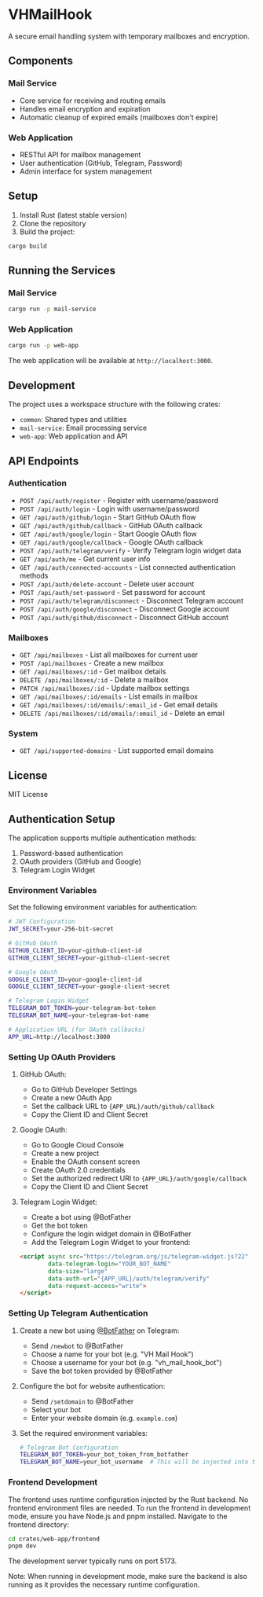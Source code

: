 # VHMailHook

A secure email handling system with temporary mailboxes and encryption.

## Components

### Mail Service
- Core service for receiving and routing emails
- Handles email encryption and expiration
- Automatic cleanup of expired emails (mailboxes don't expire)

### Web Application
- RESTful API for mailbox management
- User authentication (GitHub, Telegram, Password)
- Admin interface for system management

## Setup

1. Install Rust (latest stable version)
2. Clone the repository
3. Build the project:
```bash
cargo build
```

## Running the Services

### Mail Service
```bash
cargo run -p mail-service
```

### Web Application
```bash
cargo run -p web-app
```

The web application will be available at `http://localhost:3000`.

## Development

The project uses a workspace structure with the following crates:
- `common`: Shared types and utilities
- `mail-service`: Email processing service
- `web-app`: Web application and API

## API Endpoints

### Authentication
- `POST /api/auth/register` - Register with username/password
- `POST /api/auth/login` - Login with username/password
- `GET /api/auth/github/login` - Start GitHub OAuth flow
- `GET /api/auth/github/callback` - GitHub OAuth callback
- `GET /api/auth/google/login` - Start Google OAuth flow
- `GET /api/auth/google/callback` - Google OAuth callback
- `POST /api/auth/telegram/verify` - Verify Telegram login widget data
- `GET /api/auth/me` - Get current user info
- `GET /api/auth/connected-accounts` - List connected authentication methods
- `POST /api/auth/delete-account` - Delete user account
- `POST /api/auth/set-password` - Set password for account
- `POST /api/auth/telegram/disconnect` - Disconnect Telegram account
- `POST /api/auth/google/disconnect` - Disconnect Google account
- `POST /api/auth/github/disconnect` - Disconnect GitHub account

### Mailboxes
- `GET /api/mailboxes` - List all mailboxes for current user
- `POST /api/mailboxes` - Create a new mailbox
- `GET /api/mailboxes/:id` - Get mailbox details
- `DELETE /api/mailboxes/:id` - Delete a mailbox
- `PATCH /api/mailboxes/:id` - Update mailbox settings
- `GET /api/mailboxes/:id/emails` - List emails in mailbox
- `GET /api/mailboxes/:id/emails/:email_id` - Get email details
- `DELETE /api/mailboxes/:id/emails/:email_id` - Delete an email

### System
- `GET /api/supported-domains` - List supported email domains

## License

MIT License

## Authentication Setup

The application supports multiple authentication methods:

1. Password-based authentication
2. OAuth providers (GitHub and Google)
3. Telegram Login Widget

### Environment Variables

Set the following environment variables for authentication:

```bash
# JWT Configuration
JWT_SECRET=your-256-bit-secret

# GitHub OAuth
GITHUB_CLIENT_ID=your-github-client-id
GITHUB_CLIENT_SECRET=your-github-client-secret

# Google OAuth
GOOGLE_CLIENT_ID=your-google-client-id
GOOGLE_CLIENT_SECRET=your-google-client-secret

# Telegram Login Widget
TELEGRAM_BOT_TOKEN=your-telegram-bot-token
TELEGRAM_BOT_NAME=your-telegram-bot-name

# Application URL (for OAuth callbacks)
APP_URL=http://localhost:3000
```

### Setting Up OAuth Providers

1. GitHub OAuth:
   - Go to GitHub Developer Settings
   - Create a new OAuth App
   - Set the callback URL to `{APP_URL}/auth/github/callback`
   - Copy the Client ID and Client Secret

2. Google OAuth:
   - Go to Google Cloud Console
   - Create a new project
   - Enable the OAuth consent screen
   - Create OAuth 2.0 credentials
   - Set the authorized redirect URI to `{APP_URL}/auth/google/callback`
   - Copy the Client ID and Client Secret

3. Telegram Login Widget:
   - Create a bot using @BotFather
   - Get the bot token
   - Configure the login widget domain in @BotFather
   - Add the Telegram Login Widget to your frontend:
   ```html
   <script async src="https://telegram.org/js/telegram-widget.js?22" 
           data-telegram-login="YOUR_BOT_NAME" 
           data-size="large" 
           data-auth-url="{APP_URL}/auth/telegram/verify"
           data-request-access="write">
   </script>
   ```

### Setting Up Telegram Authentication

1. Create a new bot using [@BotFather](https://t.me/botfather) on Telegram:
   - Send `/newbot` to @BotFather
   - Choose a name for your bot (e.g. "VH Mail Hook")
   - Choose a username for your bot (e.g. "vh_mail_hook_bot")
   - Save the bot token provided by @BotFather

2. Configure the bot for website authentication:
   - Send `/setdomain` to @BotFather
   - Select your bot
   - Enter your website domain (e.g. `example.com`)

3. Set the required environment variables:
   ```bash
   # Telegram Bot Configuration
   TELEGRAM_BOT_TOKEN=your_bot_token_from_botfather
   TELEGRAM_BOT_NAME=your_bot_username  # This will be injected into the frontend at runtime
   ```

### Frontend Development

The frontend uses runtime configuration injected by the Rust backend. No frontend environment files are needed.
To run the frontend in development mode, ensure you have Node.js and pnpm installed. Navigate to the frontend directory:

```bash
cd crates/web-app/frontend
pnpm dev
```

The development server typically runs on port 5173. 

Note: When running in development mode, make sure the backend is also running as it provides the necessary runtime configuration. 